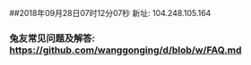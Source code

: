 ##2018年09月28日07时12分07秒 新址: 104.248.105.164
### 兔友常见问题及解答: https://github.com/wanggonging/d/blob/w/FAQ.md
